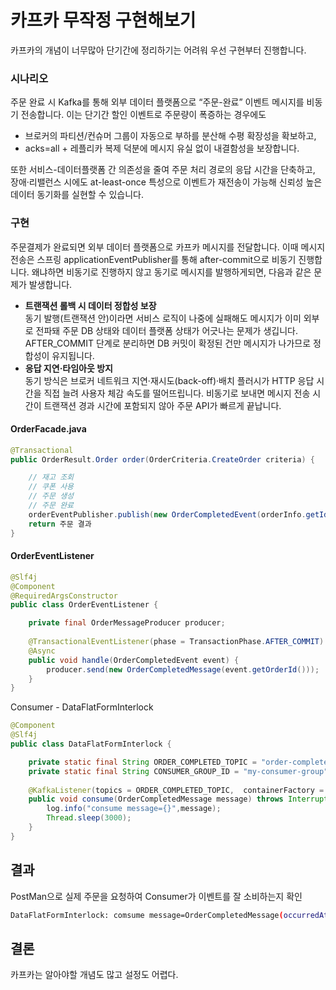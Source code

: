 # 카프카 무작정 구현해보기
카프카의 개념이 너무많아 단기간에 정리하기는 어려워 우선 구현부터 진행합니다.  

### 시나리오
주문 완료 시 Kafka를 통해 외부 데이터 플랫폼으로 “주문-완료” 이벤트 메시지를 비동기 전송합니다. 이는 단기간 할인 이벤트로 주문량이 폭증하는 경우에도 
- 브로커의 파티션/컨슈머 그룹이 자동으로 부하를 분산해 수평 확장성을 확보하고,
- acks=all + 레플리카 복제 덕분에 메시지 유실 없이 내결함성을 보장합니다. 

또한 서비스-데이터플랫폼 간 의존성을 줄여 주문 처리 경로의 응답 시간을 단축하고, 장애·리밸런스 시에도 at-least-once 특성으로 이벤트가 재전송이 가능해 신뢰성 높은 데이터 동기화를 실현할 수 있습니다.

### 구현 

주문결제가 완료되면 외부 데이터 플랫폼으로 카프카 메시지를 전달합니다. 이때 메시지 전송은 스프링 applicationEventPublisher를 통해 after-commit으로 비동기 진행합니다.
왜냐하면 비동기로 진행하지 않고 동기로 메시지를 발행하게되면, 다음과 같은 문제가 발생합니다. 

- **트랜잭션 롤백 시 데이터 정합성 보장**  
  동기 발행(트랜잭션 안)이라면 서비스 로직이 나중에 실패해도 메시지가 이미 외부로 전파돼 주문 DB 상태와 데이터 플랫폼 상태가 어긋나는 문제가 생깁니다. AFTER_COMMIT 단계로 분리하면 DB 커밋이 확정된 건만 메시지가 나가므로 정합성이 유지됩니다.
- **응답 지연·타임아웃 방지**  
  동기 방식은 브로커 네트워크 지연·재시도(back-off)·배치 플러시가 HTTP 응답 시간을 직접 늘려 사용자 체감 속도를 떨어뜨립니다. 비동기로 보내면 메시지 전송 시간이 트랜잭션 경과 시간에 포함되지 않아 주문 API가 빠르게 끝납니다.

#### OrderFacade.java
```java
@Transactional
public OrderResult.Order order(OrderCriteria.CreateOrder criteria) {

    // 재고 조회
    // 쿠폰 사용
    // 주문 생성
    // 주문 완료
    orderEventPublisher.publish(new OrderCompletedEvent(orderInfo.getId()));
    return 주문 결과
}
```
#### OrderEventListener
```java
@Slf4j
@Component
@RequiredArgsConstructor
public class OrderEventListener {

    private final OrderMessageProducer producer;
    
    @TransactionalEventListener(phase = TransactionPhase.AFTER_COMMIT)
    @Async
    public void handle(OrderCompletedEvent event) {
        producer.send(new OrderCompletedMessage(event.getOrderId()));
    }
}
```

Consumer - DataFlatFormInterlock

```java
@Component
@Slf4j
public class DataFlatFormInterlock {

    private static final String ORDER_COMPLETED_TOPIC = "order-completed";
    private static final String CONSUMER_GROUP_ID = "my-consumer-group";
    
    @KafkaListener(topics = ORDER_COMPLETED_TOPIC,  containerFactory = "orderCompletedKafkaListenerContainerFactory")
    public void consume(OrderCompletedMessage message) throws InterruptedException {
        log.info("consume message={}",message);
        Thread.sleep(3000);
    }
}
```

## 결과 
PostMan으로 실제 주문을 요청하여 Consumer가 이벤트를 잘 소비하는지 확인
```bash
DataFlatFormInterlock: comsume message=OrderCompletedMessage(occurredAt=2025-05-29T01:43:46.137371700, orderId=15)
```


## 결론
카프카는 알아야할 개념도 많고 설정도 어렵다. 